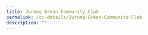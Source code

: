 ```yaml
---
title: Jurong Green Community Club
permalink: /cc-details/Jurong-Green-Community-Club
description: ""
---
```

